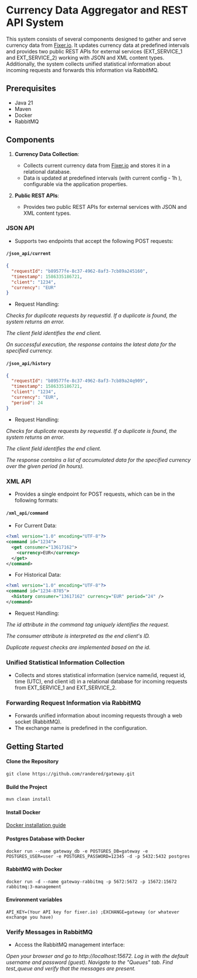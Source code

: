 # Currency Data Aggregator and REST API System

This system consists of several components designed to gather and serve currency 
data from [Fixer.io](https://fixer.io/). 
It updates currency data at predefined intervals
and provides two public REST APIs for external services (EXT_SERVICE_1 and EXT_SERVICE_2)
working with JSON and XML content types.
Additionally, the system collects unified statistical
information about incoming requests and forwards this information via RabbitMQ.


## Prerequisites
- Java 21
- Maven
- Docker
- RabbitMQ

## Components

1. **Currency Data Collection**:
    - Collects current currency data from [Fixer.io](https://fixer.io/) and stores it in a relational database.
    - Data is updated at predefined intervals (with current config - 1h ), configurable via the application properties.

2. **Public REST APIs**:
    - Provides two public REST APIs for external services with JSON and XML content types.

### JSON API

- Supports two endpoints that accept the following POST requests:

#### `/json_api/current`

```json
{
  "requestId": "b89577fe-8c37-4962-8af3-7cb89a245160",
  "timestamp": 1586335186721,
  "client": "1234",
  "currency": "EUR"
}
```
- Request Handling:

*Checks for duplicate requests by requestId. If a duplicate is found, the system returns an error.*

*The client field identifies the end client.*

*On successful execution, the response contains the latest data for the specified currency.*

#### `/json_api/history`
```json
{
  "requestId": "b89577fe-8c37-4962-8af3-7cb89a24q909",
  "timestamp": 1586335186721,
  "client": "1234",
  "currency": "EUR",
  "period": 24
}
```
- Request Handling:

*Checks for duplicate requests by requestId. If a duplicate is found, the system returns an error.*

*The client field identifies the end client.*

*The response contains a list of accumulated data for the specified currency over the given period (in hours).*

### XML API
- Provides a single endpoint for POST requests, which can be in the following formats:

#### `/xml_api/command` 
- For Current Data:

```xml
<?xml version="1.0" encoding="UTF-8"?>
<command id="1234">
  <get consumer="13617162">
    <currency>EUR</currency>
  </get>
</command>
```

- For Historical Data:

```xml
<?xml version="1.0" encoding="UTF-8"?>
<command id="1234-8785">
  <history consumer="13617162" currency="EUR" period="24" />
</command>
```

- Request Handling:

*The id attribute in the command tag uniquely identifies the request.*

*The consumer attribute is interpreted as the end client's ID.*

*Duplicate request checks are implemented based on the id.*

### Unified Statistical Information Collection

- Collects and stores statistical information (service name/id, request id, time (UTC), end client id)
in a relational database for incoming requests from EXT_SERVICE_1 and EXT_SERVICE_2.

### Forwarding Request Information via RabbitMQ

- Forwards unified information about incoming requests through a web socket (RabbitMQ).
- The exchange name is predefined in the configuration.

## Getting Started

#### Clone the Repository
```shell
git clone https://github.com/randered/gateway.git
```

#### Build the Project
```shell
mvn clean install
```

#### Install Docker
[Docker installation guide](https://docs.docker.com/engine/install/)

#### Postgres Database with Docker
```shell
docker run --name gateway_db -e POSTGRES_DB=gateway -e POSTGRES_USER=user -e POSTGRES_PASSWORD=12345 -d -p 5432:5432 postgres
```

#### RabbitMQ with Docker 
```shell
docker run -d --name gateway-rabbitmq -p 5672:5672 -p 15672:15672 rabbitmq:3-management
```

#### Environment variables
```
API_KEY=(Your API key for fixer.io) ;EXCHANGE=gateway (or whatever exchange you have)
```

### Verify Messages in RabbitMQ
- Access the RabbitMQ management interface:

*Open your browser and go to http://localhost:15672.*
*Log in with the default username and password (guest).*
*Navigate to the "Queues" tab.*
*Find test_queue and verify that the messages are present.*
